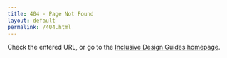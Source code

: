 ```yaml
---
title: 404 - Page Not Found
layout: default
permalink: /404.html
---
```


Check the entered URL, or go to the [Inclusive Design Guides homepage](/).
